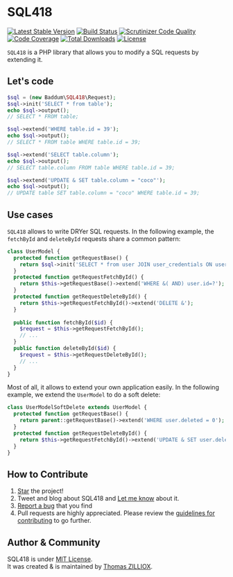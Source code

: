 SQL418
==============
[![Latest Stable Version](https://poser.pugx.org/baddum/sql418/v/stable.svg)](https://github.com/Baddum/SQL418)
[![Build Status](https://travis-ci.org/Baddum/SQL418.png?branch=master)](https://travis-ci.org/Baddum/SQL418)
[![Scrutinizer Code Quality](https://scrutinizer-ci.com/g/Baddum/SQL418/badges/quality-score.png?b=master)](https://scrutinizer-ci.com/g/Baddum/SQL418/?branch=master)
[![Code Coverage](https://scrutinizer-ci.com/g/Baddum/SQL418/badges/coverage.png?b=master)](https://scrutinizer-ci.com/g/Baddum/SQL418/?branch=master)
[![Total Downloads](https://poser.pugx.org/baddum/sql418/downloads.svg)](https://packagist.org/packages/baddum/sql418)
[![License](https://poser.pugx.org/baddum/sql418/license.svg)](http://opensource.org/licenses/MIT)


`SQL418` is a PHP library that allows you to modify a SQL requests by extending it.



Let's code
--------------

```php
$sql = (new Baddum\SQL418\Request);
$sql->init('SELECT * from table');
echo $sql->output();
// SELECT * FROM table;

$sql->extend('WHERE table.id = 39');
echo $sql->output();
// SELECT * FROM table WHERE table.id = 39;

$sql->extend('SELECT table.column');
echo $sql->output();
// SELECT table.column FROM table WHERE table.id = 39;

$sql->extend('UPDATE & SET table.column = "coco"');
echo $sql->output();
// UPDATE table SET table.column = "coco" WHERE table.id = 39;
```



Use cases
--------------

`SQL418` allows to write DRYer SQL requests.
In the following example, the `fetchById` and `deleteById` requests share a common pattern:

```php
class UserModel {
  protected function getRequestBase() {
    return $sql->init('SELECT * from user JOIN user_credentials ON user_credentials.id = user.id');
  }
  protected function getRequestFetchById() {
    return $this->getRequestBase()->extend('WHERE &( AND) user.id=?');
  }
  protected function getRequestDeleteById() {
    return $this->getRequestFetchById()->extend('DELETE &');
  }
  
  public function fetchById($id) {
    $request = $this->getRequestFetchById();
    // ...
  }
  public function deleteById($id) {
    $request = $this->getRequestDeleteById();
    // ...
  }
}
```

Most of all, it allows to extend your own application easily.
In the following example, we extend the `UserModel` to do a soft delete:

```php
class UserModelSoftDelete extends UserModel {
  protected function getRequestBase() {
    return parent::getRequestBase()->extend('WHERE user.deleted = 0');
  }
  protected function getRequestDeleteById() {
    return $this->getRequestFetchById()->extend('UPDATE & SET user.deleted = 1');
  }
}
```



How to Contribute
--------

1. [Star](https://github.com/Baddum/SQL418/stargazers) the project!
2. Tweet and blog about SQL418 and [Let me know](https://twitter.com/iamtzi) about it.
3. [Report a bug](https://github.com/Baddum/SQL418/issues/new) that you find
4. Pull requests are highly appreciated. Please review the [guidelines for contributing](https://github.com/Baddum/SQL418/blob/master/CONTRIBUTING.md) to go further.



Author & Community
--------

SQL418 is under [MIT License](http://opensource.org/licenses/MIT).<br>
It was created & is maintained by [Thomas ZILLIOX](http://tzi.fr).